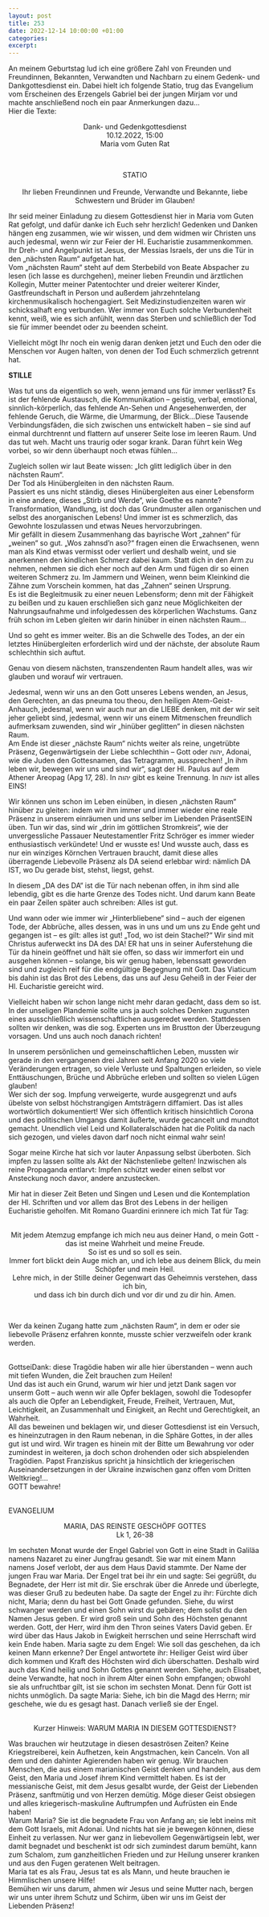 ```yaml
---
layout: post
title: 253
date: 2022-12-14 10:00:00 +01:00
categories: 
excerpt: 
---
```


An meinem Geburtstag lud ich eine größere Zahl von Freunden und Freundinnen, Bekannten, Verwandten und Nachbarn zu einem Gedenk- und Dankgottesdienst ein. Dabei hielt ich folgende Statio, trug das Evangelium vom Erscheinen des Erzengels Gabriel bei der jungen Mirjam vor und machte anschließend noch ein paar Anmerkungen dazu…\
Hier die Texte:

<p align="center">Dank- und Gedenkgottesdienst<br/>
10.12.2022, 15:00<br/>
Maria vom Guten Rat</p><br/>

<p align="center">STATIO<br/><br/>
Ihr lieben Freundinnen und Freunde, Verwandte und Bekannte, liebe Schwestern und Brüder im Glauben!</p>

Ihr seid meiner Einladung zu diesem Gottesdienst hier in Maria vom Guten Rat gefolgt, und dafür danke ich Euch sehr herzlich! Gedenken und Danken hängen eng zusammen, wie wir wissen, und dem widmen wir Christen uns auch jedesmal, wenn wir zur Feier der Hl. Eucharistie zusammenkommen. Ihr Dreh- und Angelpunkt ist Jesus, der Messias Israels, der uns die Tür in den „nächsten Raum“ aufgetan hat.\
Vom „nächsten Raum“ steht auf dem Sterbebild von Beate Abspacher zu lesen (ich lasse es durchgehen), meiner lieben Freundin und ärztlichen Kollegin, Mutter meiner Patentochter und dreier weiterer Kinder, Gastfreundschaft in Person und außerdem jahrzehntelang kirchenmusikalisch hochengagiert. Seit Medizinstudienzeiten waren wir schicksalhaft eng verbunden. Wer immer von Euch solche Verbundenheit kennt, weiß, wie es sich anfühlt, wenn das Sterben und schließlich der Tod sie für immer beendet oder zu beenden scheint.

Vielleicht mögt Ihr noch ein wenig daran denken jetzt und Euch den oder die Menschen vor Augen halten, von denen der Tod Euch schmerzlich getrennt hat.

**STILLE**

Was tut uns da eigentlich so weh, wenn jemand uns für immer verlässt? Es ist der fehlende Austausch, die Kommunikation – geistig, verbal, emotional, sinnlich-körperlich, das fehlende An-Sehen und Angesehenwerden, der fehlende Geruch, die Wärme, die Umarmung, der Blick…Diese Tausende Verbindungsfäden, die sich zwischen uns entwickelt haben – sie sind auf einmal durchtrennt und flattern auf unserer Seite lose im leeren Raum. Und das tut weh. Macht uns traurig oder sogar krank. Daran führt kein Weg vorbei, so wir denn überhaupt noch etwas fühlen…

Zugleich sollen wir laut Beate wissen: „Ich glitt lediglich über in den nächsten Raum“.\
Der Tod als Hinübergleiten in den nächsten Raum.\
Passiert es uns nicht ständig, dieses Hinübergleiten aus einer Lebensform in eine andere, dieses „Stirb und Werde“, wie Goethe es nannte?\
Transformation, Wandlung, ist doch das Grundmuster allen organischen und selbst des anorganischen Lebens! Und immer ist es schmerzlich, das Gewohnte loszulassen und etwas Neues hervorzubringen.\
Mir gefällt in diesem Zusammenhang das bayrische Wort „zahnen“ für „weinen“ so gut. „Wos zahnsd’n aso?“ fragen einen die Erwachsenen, wenn man als Kind etwas vermisst oder verliert und deshalb weint, und sie anerkennen den kindlichen Schmerz dabei kaum. Statt dich in den Arm zu nehmen, nehmen sie dich eher noch auf den Arm und fügen dir so einen weiteren Schmerz zu. Im Jammern und Weinen, wenn beim Kleinkind die Zähne zum Vorschein kommen, hat das „Zahnen“ seinen Ursprung.\
Es ist die Begleitmusik zu einer neuen Lebensform; denn mit der Fähigkeit zu beißen und zu kauen erschließen sich ganz neue Möglichkeiten der Nahrungsaufnahme und infolgedessen des körperlichen Wachstums. Ganz früh schon im Leben gleiten wir darin hinüber in einen nächsten Raum…

Und so geht es immer weiter. Bis an die Schwelle des Todes, an der ein letztes Hinübergleiten erforderlich wird und der nächste, der absolute Raum schlechthin sich auftut.

Genau von diesem nächsten, transzendenten Raum handelt alles, was wir glauben und worauf wir vertrauen.

Jedesmal, wenn wir uns an den Gott unseres Lebens wenden, an Jesus, den Gerechten, an das pneuma tou theou, den heiligen Atem-Geist-Anhauch, jedesmal, wenn wir auch nur an die LIEBE denken, mit der wir seit jeher geliebt sind, jedesmal, wenn wir uns einem Mitmenschen freundlich aufmerksam zuwenden, sind wir „hinüber geglitten“ in diesen nächsten Raum.\
Am Ende ist dieser „nächste Raum“ nichts weiter als reine, ungetrübte Präsenz, Gegenwärtigsein der Liebe schlechthin – Gott oder יהוה, Adonai, wie die Juden den Gottesnamen, das Tetragramm, aussprechen! „In ihm leben wir, bewegen wir uns und sind wir“, sagt der Hl. Paulus auf dem Athener Areopag (Apg 17, 28). In יהוה gibt es keine Trennung. In יהוה ist alles EINS!

Wir können uns schon im Leben einüben, in diesen „nächsten Raum“ hinüber zu gleiten: indem wir ihm immer und immer wieder eine reale Präsenz in unserem einräumen und uns selber im Liebenden PräsentSEIN üben. Tun wir das, sind wir „drin im göttlichen Stromkreis“, wie der unvergessliche Passauer Neutestamentler Fritz Schröger es immer wieder enthusiastisch verkündete! Und er wusste es! Und wusste auch, dass es nur ein winziges Körnchen Vertrauen braucht, damit diese alles überragende Liebevolle Präsenz als DA seiend erlebbar wird: nämlich DA IST, wo Du gerade bist, stehst, liegst, gehst. 

In diesem „DA des DA“ ist die Tür nach nebenan offen, in ihm sind alle lebendig, gibt es die harte Grenze des Todes nicht. Und darum kann Beate ein paar Zeilen später auch schreiben: Alles ist gut.

Und wann oder wie immer wir „Hinterbliebene“ sind – auch der eigenen Tode, der Abbrüche, alles dessen, was in uns und um uns zu Ende geht und gegangen ist – es gilt: alles ist gut! „Tod, wo ist dein Stachel?“ Wir sind mit Christus auferweckt ins DA des DA! ER hat uns in seiner Auferstehung die Tür da hinein geöffnet und hält sie offen, so dass wir immerfort ein und ausgehen können – solange, bis wir genug haben, lebenssatt geworden sind und zugleich reif für die endgültige Begegnung mit Gott. Das Viaticum bis dahin ist das Brot des Lebens, das uns auf Jesu Geheiß in der Feier der Hl. Eucharistie gereicht wird. 

Vielleicht haben wir schon lange nicht mehr daran gedacht, dass dem so ist. In der unseligen Plandemie sollte uns ja auch solches Denken zugunsten eines ausschließlich wissenschaftlichen ausgeredet werden. Stattdessen sollten wir denken, was die sog. Experten uns im Brustton der Überzeugung vorsagen. Und uns auch noch danach richten!  
 
In unserem persönlichen und gemeinschaftlichen Leben, mussten wir gerade in den vergangenen drei Jahren seit Anfang 2020 so viele Veränderungen ertragen, so viele Verluste und Spaltungen erleiden, so viele Enttäuschungen, Brüche und Abbrüche erleben und sollten so vielen Lügen glauben!\
Wer sich der sog. Impfung verweigerte, wurde ausgegrenzt und aufs übelste von selbst höchstrangigen Amtsträgern diffamiert. Das ist alles wortwörtlich dokumentiert! Wer sich öffentlich kritisch hinsichtlich Corona und des politischen Umgangs damit äußerte, wurde gecancelt und mundtot gemacht. Unendlich viel Leid und Kollateralschäden hat die Politik da nach sich gezogen, und vieles davon darf noch nicht einmal wahr sein! 

Sogar meine Kirche hat sich vor lauter Anpassung selbst überboten. Sich impfen zu lassen sollte als Akt der Nächstenliebe gelten! Inzwischen als reine Propaganda entlarvt: Impfen schützt weder einen selbst vor Ansteckung noch davor, andere anzustecken.

Mir hat in dieser Zeit Beten und Singen und Lesen und die Kontemplation der Hl. Schriften und vor allem das Brot des Lebens in der heiligen Eucharistie geholfen. Mit Romano Guardini erinnere ich mich Tat für Tag:<br/><br/>

<p align="center">Mit jedem Atemzug empfange ich mich neu aus deiner Hand, o mein Gott - das ist meine Wahrheit und meine Freude.<br/>
So ist es und so soll es sein.<br/>
Immer fort blickt dein Auge mich an, und ich lebe aus deinem Blick, du mein Schöpfer und mein Heil.<br/>
Lehre mich, in der Stille deiner Gegenwart das Geheimnis verstehen, dass ich bin,<br/>
und dass ich bin durch dich und vor dir und zu dir hin. Amen.<p/><br/>

Wer da keinen Zugang hatte zum „nächsten Raum“, in dem er oder sie liebevolle Präsenz erfahren konnte, musste schier verzweifeln oder krank werden.<br/><br/>

GottseiDank: diese Tragödie haben wir alle hier überstanden – wenn auch mit tiefen Wunden, die Zeit brauchen zum Heilen!\
Und das ist auch ein Grund, warum wir hier und jetzt Dank sagen vor unserm Gott – auch wenn wir alle Opfer beklagen, sowohl die Todesopfer als auch die Opfer an Lebendigkeit, Freude, Freiheit, Vertrauen, Mut, Leichtigkeit, an Zusammenhalt und Einigkeit, an Recht und Gerechtigkeit, an Wahrheit.\
All das beweinen und beklagen wir, und dieser Gottesdienst ist ein Versuch, es hineinzutragen in den Raum nebenan, in die Sphäre Gottes, in der alles gut ist und wird. Wir tragen es hinein mit der Bitte um Bewahrung vor oder zumindest in weiteren, ja doch schon drohenden oder sich abspielenden Tragödien. Papst Franziskus spricht ja hinsichtlich der kriegerischen Auseinandersetzungen in der Ukraine inzwischen ganz offen vom Dritten Weltkrieg!...\
GOTT bewahre!<br/><br/>

EVANGELIUM

<p align="center">MARIA, DAS REINSTE GESCHÖPF GOTTES<br/>
Lk 1, 26-38</p>

Im sechsten Monat wurde der Engel Gabriel von Gott in eine Stadt in Galiläa namens Nazaret zu einer Jungfrau gesandt. Sie war mit einem Mann namens Josef verlobt, der aus dem Haus David stammte. Der Name der jungen Frau war Maria. Der Engel trat bei ihr ein und sagte: Sei gegrüßt, du Begnadete, der Herr ist mit dir. Sie erschrak über die Anrede und überlegte, was dieser Gruß zu bedeuten habe. Da sagte der Engel zu ihr: Fürchte dich nicht, Maria; denn du hast bei Gott Gnade gefunden. Siehe, du wirst schwanger werden und einen Sohn wirst du gebären; dem sollst du den Namen Jesus geben. Er wird groß sein und Sohn des Höchsten genannt werden. Gott, der Herr, wird ihm den Thron seines Vaters David geben. Er wird über das Haus Jakob in Ewigkeit herrschen und seine Herrschaft wird kein Ende haben. Maria sagte zu dem Engel: Wie soll das geschehen, da ich keinen Mann erkenne? Der Engel antwortete ihr: Heiliger Geist wird über dich kommen und Kraft des Höchsten wird dich überschatten. Deshalb wird auch das Kind heilig und Sohn Gottes genannt werden. Siehe, auch Elisabet, deine Verwandte, hat noch in ihrem Alter einen Sohn empfangen; obwohl sie als unfruchtbar gilt, ist sie schon im sechsten Monat. Denn für Gott ist nichts unmöglich. Da sagte Maria: Siehe, ich bin die Magd des Herrn; mir geschehe, wie du es gesagt hast. Danach verließ sie der Engel.<br/><br/>

<p align="center">Kurzer Hinweis: WARUM MARIA IN DIESEM GOTTESDIENST?</p>

Was brauchen wir heutzutage in diesen desaströsen Zeiten? Keine Kriegstreiberei, kein Aufhetzen, kein Angstmachen, kein Canceln. Von all dem und den dahinter Agierenden haben wir genug. Wir brauchen Menschen, die aus einem marianischen Geist denken und handeln, aus dem Geist, den Maria und Josef ihrem Kind vermittelt haben. Es ist der messianische Geist, mit dem Jesus gesalbt wurde, der Geist der Liebenden Präsenz, sanftmütig und von Herzen demütig. Möge dieser Geist obsiegen und alles kriegerisch-maskuline Auftrumpfen und Aufrüsten ein Ende haben!<br/>
Warum Maria? Sie ist die begnadete Frau von Anfang an; sie lebt ineins mit dem Gott Israels, mit Adonai. Und nichts hat sie je bewegen können, diese Einheit zu verlassen. Nur wer ganz in liebevollem Gegenwärtigsein lebt, wer damit begnadet und beschenkt ist odr sich zumindest darum bemüht, kann zum Schalom, zum ganzheitlichen Frieden und zur Heilung unserer kranken und aus den Fugen geratenen Welt beitragen.\
Maria tat es als Frau, Jesus tat es als Mann, und heute brauchen ie Himmlischen unsere Hilfe!\
Bemühen wir uns darum, ahmen wir Jesus und seine Mutter nach, bergen wir uns unter ihrem Schutz und Schirm, üben wir uns im Geist der Liebenden Präsenz!
